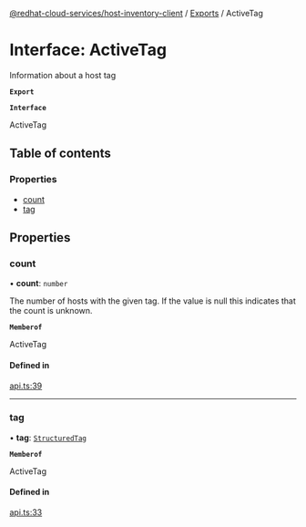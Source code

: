 [@redhat-cloud-services/host-inventory-client](../README.md) / [Exports](../modules.md) / ActiveTag

# Interface: ActiveTag

Information about a host tag

**`Export`**

**`Interface`**

ActiveTag

## Table of contents

### Properties

- [count](ActiveTag.md#count)
- [tag](ActiveTag.md#tag)

## Properties

### count

• **count**: `number`

The number of hosts with the given tag. If the value is null this indicates that the count is unknown.

**`Memberof`**

ActiveTag

#### Defined in

[api.ts:39](https://github.com/RedHatInsights/javascript-clients/blob/master/packages/host-inventory/api.ts#L39)

___

### tag

• **tag**: [`StructuredTag`](StructuredTag.md)

**`Memberof`**

ActiveTag

#### Defined in

[api.ts:33](https://github.com/RedHatInsights/javascript-clients/blob/master/packages/host-inventory/api.ts#L33)
